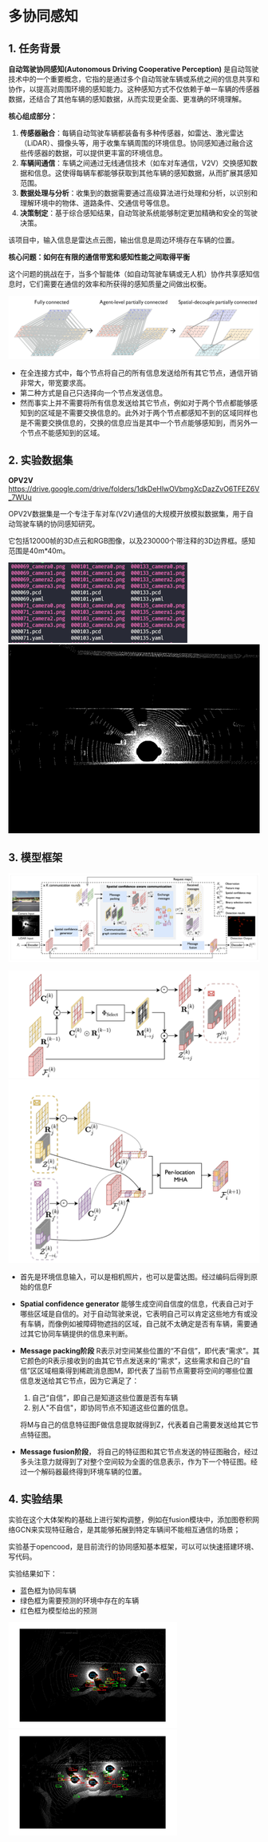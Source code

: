 # 多协同感知

## 1. 任务背景

**自动驾驶协同感知(Autonomous Driving Cooperative Perception)**
是自动驾驶技术中的一个重要概念，它指的是通过多个自动驾驶车辆或系统之间的信息共享和协作，以提高对周围环境的感知能力。这种感知方式不仅依赖于单一车辆的传感器数据，还结合了其他车辆的感知数据，从而实现更全面、更准确的环境理解。

**核心组成部分：**

1. **传感器融合**：每辆自动驾驶车辆都装备有多种传感器，如雷达、激光雷达（LiDAR）、摄像头等，用于收集车辆周围的环境信息。协同感知通过融合这些传感器的数据，可以提供更丰富的环境信息。
2. **车辆间通信**：车辆之间通过无线通信技术（如车对车通信，V2V）交换感知数据和信息。这使得每辆车都能够获取到其他车辆的感知数据，从而扩展其感知范围。
3. **数据处理与分析**：收集到的数据需要通过高级算法进行处理和分析，以识别和理解环境中的物体、道路条件、交通信号等信息。
4. **决策制定**：基于综合感知结果，自动驾驶系统能够制定更加精确和安全的驾驶决策。

该项目中，输入信息是雷达点云图，输出信息是周边环境存在车辆的位置。

**核心问题：如何在有限的通信带宽和感知性能之间取得平衡**

这个问题的挑战在于，当多个智能体（如自动驾驶车辆或无人机）协作共享感知信息时，它们需要在通信的效率和所获得的感知质量之间做出权衡。

![](./markdownpic/connect.png)



- 在全连接方式中，每个节点将自己的所有信息发送给所有其它节点，通信开销非常大，带宽要求高。
- 第二种方式是自己只选择向一个节点发送信息。
- 然而事实上并不需要将所有信息发送给其它节点，例如对于两个节点都能够感知到的区域是不需要交换信息的。此外对于两个节点都感知不到的区域同样也是不需要交换信息的，交换的信息应当是其中一个节点能够感知到，而另外一个节点不能感知到的区域。

## 2. 实验数据集

**OPV2V**  https://drive.google.com/drive/folders/1dkDeHlwOVbmgXcDazZvO6TFEZ6V_7WUu

OPV2V数据集是一个专注于车对车(V2V)通信的大规模开放模拟数据集，用于自动驾驶车辆的协同感知研究。

它包括12000帧的3D点云和RGB图像，以及230000个带注释的3D边界框。感知范围是40m*40m。

<img src="./markdownpic/微信图片_20240602135910.png" alt="微信图片_20240602135910" style="zoom:50%;" />



<img src="./markdownpic/ef92bc75e947eea70da25ca8613d941.png" alt="ef92bc75e947eea70da25ca8613d941" style="zoom: 67%;" />

## 3. 模型框架

![arch](./markdownpic/arch.png)

<img src="./markdownpic/image-20240601195357222.png" alt="image-20240601195357222" style="zoom: 50%;" />

<img src="./markdownpic/image-20240601195413895.png" alt="image-20240601195413895" style="zoom: 50%;" />

- 首先是环境信息输入，可以是相机照片，也可以是雷达图。经过编码后得到原始的信息F

- **Spatial confidence generator** 能够生成空间自信度的信息，代表自己对于哪些区域是自信的。对于自动驾驶来说，它表明自己可以肯定这些地方有或没有车辆，而像例如被障碍物遮挡的区域，自己就不太确定是否有车辆，需要通过其它协同车辆提供的信息来判断。

- **Message packing阶段**
R表示对空间某些位置的“不自信”，即代表“需求”。其它颜色的R表示接收到的由其它节点发送来的“需求”，这些需求和自己的“自信”区区域相乘得到稀疏消息图M，即代表了当前节点需要将空间的哪些位置信息发送给其它节点，因为它满足了：

  1. 自己“自信”，即自己是知道这些位置是否有车辆
  2. 别人"不自信"，即协同节点不知道这些位置的信息。

  将M与自己的信息特征图F做信息提取就得到Z，代表着自己需要发送给其它节点特征图。

- **Message fusion阶段**， 将自己的特征图和其它节点发送的特征图融合，经过多头注意力就得到了对整个空间较为全面的信息表示，作为下一个特征图。经过一个解码器最终得到环境车辆的位置。

## 4. 实验结果

实验在这个大体架构的基础上进行架构调整，例如在fusion模块中，添加图卷积网络GCN来实现特征融合，是其能够拓展到特定车辆间不能相互通信的场景；

实验基于opencood，是目前流行的协同感知基本框架，可以可以快速搭建环境、写代码。

实验结果如下：

- 蓝色框为协同车辆
- 绿色框为需要预测的环境中存在的车辆
- 红色框为模型给出的预测

<img src="./markdownpic/88266b248d65ed8a0d6c185f776de2a.png" alt="88266b248d65ed8a0d6c185f776de2a" style="zoom: 33%;" />

<img src="./markdownpic/e3bcb89491fa17e0ea77844b2ba0ce5.png" alt="e3bcb89491fa17e0ea77844b2ba0ce5" style="zoom:33%;" />

